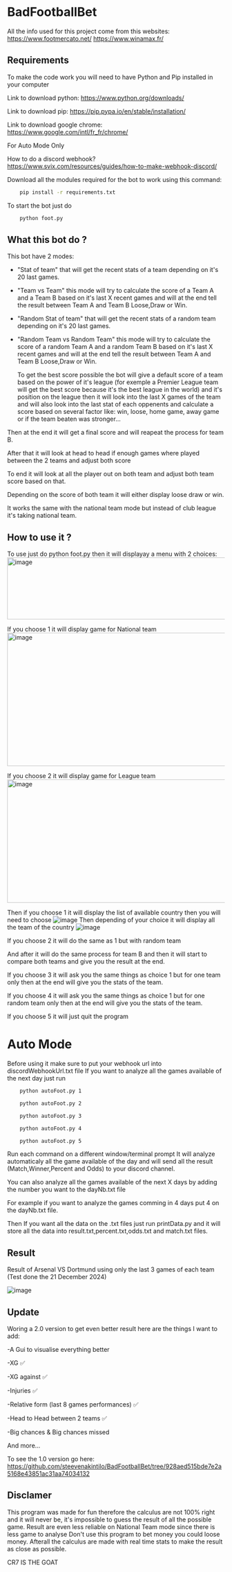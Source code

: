 
# BadFootballBet

All the info used for this project come from this websites: https://www.footmercato.net/ https://www.winamax.fr/

## Requirements
To make the code work you will need to have Python and Pip installed in your computer

Link to download python: https://www.python.org/downloads/

Link to download pip: https://pip.pypa.io/en/stable/installation/

Link to download google chrome: https://www.google.com/intl/fr_fr/chrome/ 

For Auto Mode Only 

How to do a discord webhook? https://www.svix.com/resources/guides/how-to-make-webhook-discord/

Download all the modules required for the bot to work using this command:

```bash
    pip install -r requirements.txt
```

To start the bot just do

```bash
    python foot.py
```

## What this bot do ?

This bot have 2 modes: 
- "Stat of team" that will get the recent stats of a team depending on it's 20 last games.
- "Team vs Team" this mode will try to calculate the score of a Team A and a Team B based on it's last X recent games and will at the end tell the result between Team A and Team B Loose,Draw or Win.
- "Random Stat of team" that will get the recent stats of a random team depending on it's 20 last games.
- "Random Team vs Random Team" this mode will try to calculate the score of a random Team A and a random Team B based on it's last X recent games and will at the end tell the result between Team A and Team B Loose,Draw or Win.

  To get the best score possible the bot will give a default score of a team based on the power of it's league (for exemple a Premier League team will get the best score because it's the best league in the world) and it's position on the league then it will look into the last X games of the team and will also look into the last stat of each oppenents and calculate a score based on several factor like: win, loose, home game, away game or if the team beaten was stronger...

Then at the end it will get a final score and will reapeat the process for team B.

After that it will look at head to head if enough games where played between the 2 teams and adjust both score

To end it will look at all the player out on both team and adjust both team score based on that.

Depending on the score of both team it will either display loose draw or win.

It works the same with the national team mode but instead of club league it's taking national team.

## How to use it ?

To use just do python foot.py then it will displayay a menu with 2 choices:
<img width="728" height="143" alt="image" src="https://github.com/user-attachments/assets/0cf8353a-12dd-44de-9b69-78101e395642" />

If you choose 1 it will display game for National team
<img width="729" height="308" alt="image" src="https://github.com/user-attachments/assets/226fe7cf-7f39-46c5-9069-212135458416" />

If you choose 2 it will display game for League team
<img width="719" height="285" alt="image" src="https://github.com/user-attachments/assets/83b7e474-932e-4e99-8b4a-2a68812e4cb1" />

Then if you choose 1 it will display the list of available country then you will need to choose ![image](https://github.com/user-attachments/assets/af4e3b1b-943d-4578-b578-51642d74b24d)
Then depending of your choice it will display all the team of the country ![image](https://github.com/user-attachments/assets/5cb4dac9-296c-4acf-a27b-7631770ab7a3)

If you choose 2 it will do the same as 1 but with random team

And after it will do the same process for team B and then it will start to compare both teams and give you the result at the end.

If you choose 3 it will ask you the same things as choice 1 but for one team only then at the end will give you the stats of the team.

If you choose 4 it will ask you the same things as choice 1 but for one random team only then at the end will give you the stats of the team.

If you choose 5 it will just quit the program

# Auto Mode
Before using it make sure to put your webhook url into discordWebhookUrl.txt file
If you want to analyze all the games available of the next day just run 

```bash
    python autoFoot.py 1
```

```bash
    python autoFoot.py 2
```

```bash
    python autoFoot.py 3
```

```bash
    python autoFoot.py 4
```

```bash
    python autoFoot.py 5
```
Run each command on a different window/terminal prompt
It will analyze automaticaly all the game available of the day and will send all the result (Match,Winner,Percent and Odds) to your discord channel.

You can also analyze all the games available of the next X days by adding the number you want to the dayNb.txt file

For example if you want to analyze the games comming in 4 days put 4 on the dayNb.txt file.

Then If you want all the data on the .txt files just run printData.py and it will store all the data into result.txt,percent.txt,odds.txt and match.txt files.

## Result

Result of Arsenal VS Dortmund using only the last 3 games of each team (Test done the 21 December 2024)

![image](https://github.com/user-attachments/assets/bd4d3f6f-4a6e-434f-89aa-eed276633b05)


## Update

Woring a 2.0 version to get even better result here are the things I want to add:

-A Gui to visualise everything better

-XG ✅

-XG against ✅

-Injuries ✅

-Relative form (last 8 games performances) ✅

-Head to Head between 2 teams ✅

-Big chances & Big chances missed

And more...

To see the 1.0 version go here: https://github.com/steevenakintilo/BadFootballBet/tree/928aed515bde7e2a5168e43851ac31aa74034132

## Disclamer

This program was made for fun therefore the calculus are not 100% right and it will never be, it's impossible to guess the result of all the possible game.
Result are even less reliable on National Team mode since there is less game to analyse
Don't use this program to bet money you could loose money.
Afterall the calculus are made with real time stats to make the result as close as possible.

CR7 IS THE GOAT

